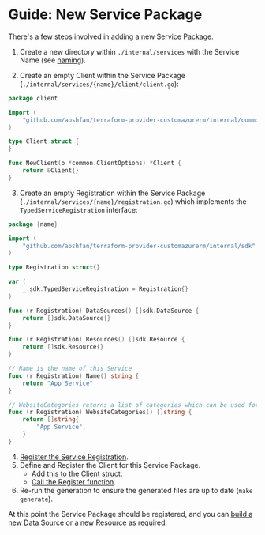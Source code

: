 # Guide: New Service Package

There's a few steps involved in adding a new Service Package.

1. Create a new directory within `./internal/services` with the Service Name (see [naming](reference-naming.md)).

2. Create an empty Client within the Service Package (`./internal/services/{name}/client/client.go`):

```go
package client

import (
	"github.com/aoshfan/terraform-provider-customazurerm/internal/common"
)

type Client struct {
}

func NewClient(o *common.ClientOptions) *Client {
	return &Client{}
}
```

3. Create an empty Registration within the Service Package (`./internal/services/{name}/registration.go`) which implements the `TypedServiceRegistration` interface:

```go
package {name}

import (
	"github.com/aoshfan/terraform-provider-customazurerm/internal/sdk"
)

type Registration struct{}

var (
	_ sdk.TypedServiceRegistration = Registration{}
)

func (r Registration) DataSources() []sdk.DataSource {
	return []sdk.DataSource{}
}

func (r Registration) Resources() []sdk.Resource {
	return []sdk.Resource{}
}

// Name is the name of this Service
func (r Registration) Name() string {
	return "App Service"
}

// WebsiteCategories returns a list of categories which can be used for the sidebar
func (r Registration) WebsiteCategories() []string {
	return []string{
		"App Service",
	}
}
```

4. [Register the Service Registration](https://github.com/aoshfan/terraform-provider-customazurerm/blob/2ff15cca48adc7315f67d8b653409e621963ca64/internal/provider/services.go#L109-L118).
5. Define and Register the Client for this Service Package.
   - [Add this to the Client struct](https://github.com/aoshfan/terraform-provider-customazurerm/blob/2ff15cca48adc7315f67d8b653409e621963ca64/internal/clients/client.go#L118-L120).
   - [Call the Register function](https://github.com/aoshfan/terraform-provider-customazurerm/blob/2ff15cca48adc7315f67d8b653409e621963ca64/internal/clients/client.go#L221-L234).
6. Re-run the generation to ensure the generated files are up to date (`make generate`).

At this point the Service Package should be registered, and you can [build a new Data Source](guide-new-data-source.md) or [a new Resource](guide-new-resource.md) as required.
